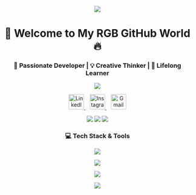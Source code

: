 <!-- Header RGB Gradient -->
<p align="center">
  <img src="https://capsule-render.vercel.app/api?type=waving&color=FF00CC,333399,00FFFF&height=120&section=header&text=Hi%20there!%20👋&fontSize=35&fontColor=ffffff" />
</p>

<!-- Animated Title -->
<h1 align="center">🎨 Welcome to My RGB GitHub World 🔥</h1>
<h3 align="center">🚀 Passionate Developer | 💡 Creative Thinker | 🧠 Lifelong Learner</h3>

<!-- Typing Animation -->
<p align="center">
  <img src="https://readme-typing-svg.demolab.com?font=Fira+Code&size=25&pause=1000&color=F72585&center=true&vCenter=true&width=700&lines=👨‍💻+Software+Engineer+from+FPT+University;✨+Frontend+%7C+Backend+%7C+Mobile+%7C+Cloud;🚧+Always+Building+Something+Awesome!" />
</p>

<!-- Social Links with glowing icons -->
<p align="center">
  <a href="http://linkedin.com/in/hieu-thai-huynh-63a942265" target="_blank">
    <img alt="LinkedIn" height="40" src="https://cdn.jsdelivr.net/gh/devicons/devicon/icons/linkedin/linkedin-original.svg" />
  </a>
  &nbsp;&nbsp;
  <a href="https://www.instagram.com/hh_thai/" target="_blank">
    <img alt="Instagram" height="40" src="https://cdn-icons-png.flaticon.com/512/174/174855.png" />
  </a>
  &nbsp;&nbsp;
  <a href="mailto:hhthai2002@gmail.com" target="_blank">
    <img alt="Gmail" height="40" src="https://cdn-icons-png.flaticon.com/512/281/281769.png" />
  </a>
</p>

<!-- Badges (Optional RGB Feel) -->
<p align="center">
  <img src="https://img.shields.io/badge/Code-RGB-blueviolet?style=for-the-badge&logo=codepen&logoColor=white" />
  <img src="https://img.shields.io/badge/Build-WithLove-ff69b4?style=for-the-badge&logo=heart&logoColor=white" />
  <img src="https://img.shields.io/badge/Open%20To-Collaborate-6A11CB?style=for-the-badge&logo=handshake&logoColor=white" />
</p>

<!-- Tech Stack -->
<h3 align="center">💻 Tech Stack & Tools</h3>
<p align="center">
  <img src="https://skillicons.dev/icons?i=java,spring,dotnet,js,ts,html,css,react,nextjs,nodejs,azure,figma&theme=light" />
</p>

<!-- GitHub Stats (Optional Fancy RGB Stats) -->
<p align="center">
  <img src="https://github-readme-stats.vercel.app/api?username=eagrundy&show_icons=true&theme=radical&hide=issues&count_private=true" />
</p>

<!-- Contribution Snake Animation -->
<p align="center">
  <img src="https://github.com/eagrundy/eagrundy/blob/output/github-contribution-grid-snake.svg" />
</p>

<!-- Footer RGB Wave -->
<p align="center">
  <img src="https://capsule-render.vercel.app/api?type=waving&color=00FFFF,FF00CC,333399&height=120&section=footer" />
</p>
